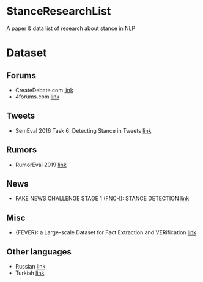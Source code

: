 # StanceResearchList
A paper &amp; data list of research about stance in NLP

# Dataset

## Forums
* CreateDebate.com [link](http://www.hlt.utdallas.edu/~saidul/stance/stance.html)
* 4forums.com [link](https://nlds.soe.ucsc.edu/iac2)

## Tweets
* SemEval 2016 Task 6: Detecting Stance in Tweets [link](http://alt.qcri.org/semeval2016/task6/)

## Rumors
* RumorEval 2019 [link](https://competitions.codalab.org/competitions/19938#learn_the_details)

## News
* FAKE NEWS CHALLENGE STAGE 1 (FNC-I): STANCE DETECTION [link](http://www.fakenewschallenge.org/)

## Misc
* {FEVER}: a Large-scale Dataset for Fact Extraction and VERification [link](http://fever.ai)

## Other languages
* Russian [link](https://github.com/lozhn/rustance)
* Turkish [link](https://github.com/dkucuk/Stance-Detection-Turkish-V3)
